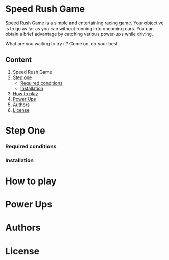 # Speed Rush Game 

Speed Rush Game is a simple and entertaining racing game. Your objective is to go as far as you can without running into oncoming cars. You can obtain a brief advantage by catching various power-ups while driving.

What are you waiting to try it? Come on, do your best!

## Content
1. Speed Rush Game
2. [Step one](#Step-one)
   - [Required conditions](#Required-conditions)
   - [Installation](#Installation)
3. [How to play](#How-to-play)
4. [Power Ups](#Power-Ups)
5. [Authors](#Authors)
6. [License](#License)

# Step One
### Required conditions

### Installation

# How to play

# Power Ups

# Authors

# License 




